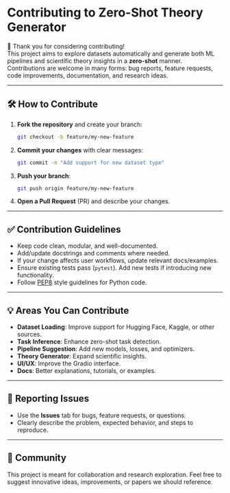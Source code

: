 # Contributing to Zero-Shot Theory Generator

🎉 Thank you for considering contributing!  
This project aims to explore datasets automatically and generate both ML pipelines and scientific theory insights in a **zero-shot** manner.  
Contributions are welcome in many forms: bug reports, feature requests, code improvements, documentation, and research ideas.  

---

## 🛠 How to Contribute
1. **Fork the repository** and create your branch:  
   ```bash
   git checkout -b feature/my-new-feature
    ```

2. **Commit your changes** with clear messages:

   ```bash
   git commit -m "Add support for new dataset type"
   ```
3. **Push your branch**:

   ```bash
   git push origin feature/my-new-feature
   ```
4. **Open a Pull Request** (PR) and describe your changes.

---

## ✅ Contribution Guidelines

* Keep code clean, modular, and well-documented.
* Add/update docstrings and comments where needed.
* If your change affects user workflows, update relevant docs/examples.
* Ensure existing tests pass (`pytest`). Add new tests if introducing new functionality.
* Follow [PEP8](https://peps.python.org/pep-0008/) style guidelines for Python code.

---

## 💡 Areas You Can Contribute

* **Dataset Loading**: Improve support for Hugging Face, Kaggle, or other sources.
* **Task Inference**: Enhance zero-shot task detection.
* **Pipeline Suggestion**: Add new models, losses, and optimizers.
* **Theory Generator**: Expand scientific insights.
* **UI/UX**: Improve the Gradio interface.
* **Docs**: Better explanations, tutorials, or examples.

---

## 📝 Reporting Issues

* Use the **Issues** tab for bugs, feature requests, or questions.
* Clearly describe the problem, expected behavior, and steps to reproduce.

---

## 🙌 Community

This project is meant for collaboration and research exploration.
Feel free to suggest innovative ideas, improvements, or papers we should reference.

```
